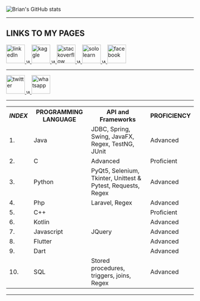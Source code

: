 ![Brian's GitHub stats](https://github-readme-stats.vercel.app/api?username=briangicharu&count_private=true)
<hr>
<h2>LINKS TO MY PAGES</h2>
<a href="https://www.linkedin.com/in/brian-gicharu-1ba35b209/" target="_blank">
  <img alt="linkedIn" src="https://cdn-icons-png.flaticon.com/512/174/174857.png" width=auto height="50">
</a>
<a href="" target="_blank">
  <img alt="WHITE" src="https://wallpapercave.com/wp/wp6903417.jpg" width="10" height=auto>
</a>
<a href="https://www.kaggle.com/briangicharu" target="_blank">
  <img alt="kaggle" src="https://www.dataapplab.com/wp-content/uploads/2017/06/kaggle-logo-gray-300.png" width=auto" height="50">
</a>
<a href="" target="_blank">                                                      
  <img alt="WHITE" src="https://wallpapercave.com/wp/wp6903417.jpg" width="10" height=auto>
</a>
<a href="https://stackoverflow.com/users/17086009/brian-gicharu" target="_blank">
  <img alt="stackoverflow" src="https://w7.pngwing.com/pngs/69/539/png-transparent-stack-overflow-stack-exchange-programmer-logo-others.png" width=auto" height="50">
</a>
<a href="" target="_blank">                                                      
  <img alt="WHITE" src="https://wallpapercave.com/wp/wp6903417.jpg" width="10" height=auto>
</a>
<a href="https://www.sololearn.com/profile/10367617" target="_blank">
  <img alt="sololearn" src="https://blob.sololearn.com/avatars/sololearn.png" width=auto" height="50">
</a>
<a href="" target="_blank">                                                      
  <img alt="WHITE" src="https://wallpapercave.com/wp/wp6903417.jpg" width="10" height=auto>
</a>
<a href="https://web.facebook.com/brian.gicharu/" target="_blank">
  <img alt="facebook" src="https://upload.wikimedia.org/wikipedia/en/thumb/0/04/Facebook_f_logo_%282021%29.svg/150px-Facebook_f_logo_%282021%29.svg.png" width=auto" height="50">
<hr>
<a href="https://twitter.com/brian_gicharu?lang=en" target="_blank">
  <img alt="twitter" src="https://upload.wikimedia.org/wikipedia/commons/thumb/4/4f/Twitter-logo.svg/512px-Twitter-logo.svg.png?20211104142029" width=auto" height="50">
</a>
<a href="" target="_blank">                                                      
  <img alt="WHITE" src="https://wallpapercave.com/wp/wp6903417.jpg" width="10" height=auto>
</a>
<a href="https://api.whatsapp.com/send?phone=+254725200738&text=Hello%20I%20am%20texting%20to%20request%20for%20programming%20services" target="_blank">
  <img alt="whatsapp" src="https://upload.wikimedia.org/wikipedia/commons/1/19/WhatsApp_logo-color-vertical.svg" width=auto" height="50">
 </a>
<hr>
<table>
  <th><strong><i>INDEX</th> <th>PROGRAMMING LANGUAGE</th> <th>API and Frameworks</th> <th>PROFICIENCY</i></strong></th>
  <tr><td>1. </td> <td>Java</td> <td>JDBC, Spring, Swing, JavaFX, Regex, TestNG, JUnit</td> <td>Advanced</td></tr>
  <tr><td>2. </td> <td>C</td> <td>Advanced</td> <td>Proficient</td></tr>
  <tr><td>3. </td> <td>Python</td> <td>PyQt5, Selenium, Tkinter, Unittest & Pytest, Requests, Regex</td> <td>Advanced</td></tr>
  <tr><td>4. </td> <td>Php</td> <td>Laravel, Regex</td> <td>Advanced</td></tr>
  <tr><td>5. </td> <td>C++</td> <td></td> <td>Proficient</td></tr>
  <tr><td>6. </td> <td>Kotlin</td> <td></td>  <td>Advanced</td></tr>
  <tr><td>7. </td> <td>Javascript</td> <td>JQuery</td> <td>Advanced</td></tr>
  <tr><td>8. </td> <td>Flutter</td> <td></td> <td>Advanced</td></tr>
  <tr><td>9. </td> <td>Dart</td> <td></td> <td>Advanced</td></tr>
  <tr><td>10. </td> <td>SQL</td> <td>Stored procedures, triggers, joins, Regex</td> <td>Advanced</td></tr>
</table>
<hr>
